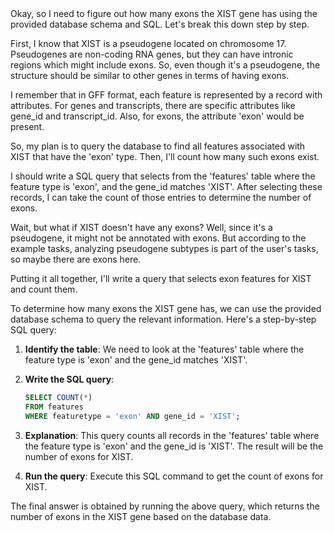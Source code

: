 <think>
Okay, so I need to figure out how many exons the XIST gene has using the provided database schema and SQL. Let's break this down step by step.

First, I know that XIST is a pseudogene located on chromosome 17. Pseudogenes are non-coding RNA genes, but they can have intronic regions which might include exons. So, even though it's a pseudogene, the structure should be similar to other genes in terms of having exons.

I remember that in GFF format, each feature is represented by a record with attributes. For genes and transcripts, there are specific attributes like gene_id and transcript_id. Also, for exons, the attribute 'exon' would be present.

So, my plan is to query the database to find all features associated with XIST that have the 'exon' type. Then, I'll count how many such exons exist.

I should write a SQL query that selects from the 'features' table where the feature type is 'exon', and the gene_id matches 'XIST'. After selecting these records, I can take the count of those entries to determine the number of exons.

Wait, but what if XIST doesn't have any exons? Well, since it's a pseudogene, it might not be annotated with exons. But according to the example tasks, analyzing pseudogene subtypes is part of the user's tasks, so maybe there are exons here.

Putting it all together, I'll write a query that selects exon features for XIST and count them.
</think>

To determine how many exons the XIST gene has, we can use the provided database schema to query the relevant information. Here's a step-by-step SQL query:

1. **Identify the table**: We need to look at the 'features' table where the feature type is 'exon' and the gene_id matches 'XIST'.

2. **Write the SQL query**:
   ```sql
   SELECT COUNT(*) 
   FROM features 
   WHERE featuretype = 'exon' AND gene_id = 'XIST';
   ```

3. **Explanation**: This query counts all records in the 'features' table where the feature type is 'exon' and the gene_id is 'XIST'. The result will be the number of exons for XIST.

4. **Run the query**: Execute this SQL command to get the count of exons for XIST.

The final answer is obtained by running the above query, which returns the number of exons in the XIST gene based on the database data.